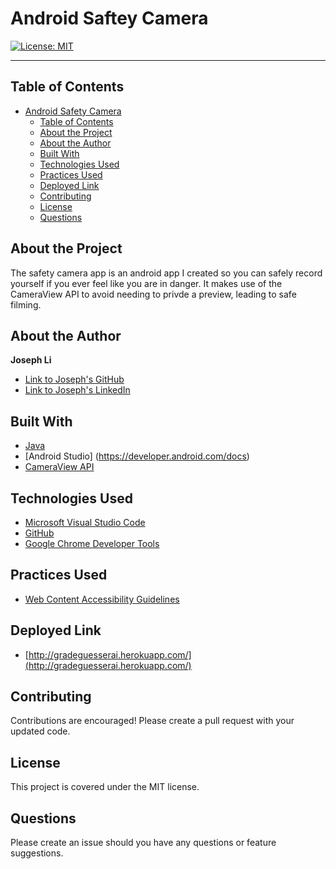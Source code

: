 # Android Saftey Camera

[![License: MIT](https://img.shields.io/badge/License-MIT-yellow.svg)](https://opensource.org/licenses/MIT)


---

## Table of Contents

- [Android Safety Camera](#android-safety-camera)
  - [Table of Contents](#table-of-contents)
  - [About the Project](#about-the-project)
  - [About the Author](#about-the-author)
  - [Built With](#built-with)
  - [Technologies Used](#technologies-used)
  - [Practices Used](#practices-used)
  - [Deployed Link](#deployed-link)
  - [Contributing](#contributing)
  - [License](#license)
  - [Questions](#questions)

## About the Project

The safety camera app is an android app I created so you can safely record yourself if you ever feel like you are in danger. It makes use of the CameraView API to avoid needing to privde a preview, leading to safe filming.
 

 
## About the Author
**Joseph Li**
- [Link to Joseph's GitHub](https://github.com/josephlicodes)
- [Link to Joseph's LinkedIn](https://linkedin.com/in/josephlicodes)


## Built With
* [Java](https://docs.oracle.com/en/java/)
* [Android Studio] (https://developer.android.com/docs)
* [CameraView API](https://natario1.github.io/CameraView)


## Technologies Used

* [Microsoft Visual Studio Code](https://code.visualstudio.com/)
* [GitHub](https://github.com/)
* [Google Chrome Developer Tools](https://developer.chrome.com/docs/devtools/)
  

## Practices Used

* [Web Content Accessibility Guidelines](https://www.w3.org/WAI/standards-guidelines/wcag/)
  
## Deployed Link

* [http://gradeguesserai.herokuapp.com/](http://gradeguesserai.herokuapp.com/) 

## Contributing

Contributions are encouraged! Please create a pull request with your updated code.

## License

This project is covered under the MIT license.

## Questions

Please create an issue should you have any questions or feature suggestions.
